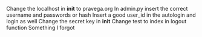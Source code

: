Change the localhost in __init__ to pravega.org
In admin.py insert the correct username and passwords or hash
Insert a good user_id  in the autologin and login as well
Change the secret key in __init__
Change test to index in logout function
Something I forgot
